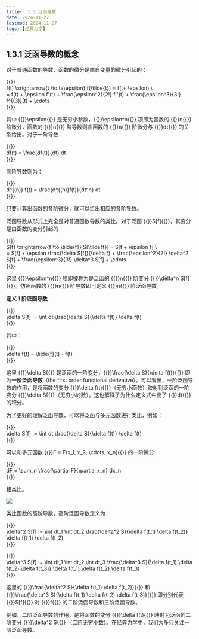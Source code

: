 ```yaml
---
title:  1.3 泛函导数
date: 2024-11-27
lastmod: 2024-11-27
tags: [经典力学]
---
```


## 1.3.1 泛函导数的概念

对于普通函数的导数，函数的微分是由自变量的微分引起的：

{{<latex display="true">}}  
f(t) \xrightarrow{t \to t+\epsilon} f(\tilde{t}) = f(t+ \epsilon) \\  
= f(t) + \epsilon f'(t) + \frac{\epsilon^2}{2!} f''(t) + \frac{\epsilon^3}{3!} f^{(3)}(t) + \cdots  
{{</latex>}}

其中 {{<latex display="false">}}\epsilon{{</latex>}} 是无穷小参数，{{<latex display="false">}}\epsilon^n{{</latex>}} 项即为函数的 {{<latex display="false">}}n{{</latex>}} 阶微分，函数的 {{<latex display="false">}}n{{</latex>}} 阶导数则由函数的 {{<latex display="false">}}n{{</latex>}} 阶微分与 {{<latex display="false">}}dt{{</latex>}} 的关系给出。对于一阶导数：

{{<latex display="true">}}  
df(t) = \frac{df(t)}{dt} dt  
{{</latex>}}

高阶导数则为：

{{<latex display="true">}}  
d^{(n)} f(t) = \frac{d^{(n)}f(t)}{dt^n} dt  
{{</latex>}}

只要计算出函数的各阶微分，就可以给出相应的各阶导数。

泛函导数从形式上完全是对普通函数导数的类比。对于泛函 {{<latex display="false">}}S[f]{{</latex>}}，其变分是由函数的变分引起的：

{{<latex display="true">}}  
S[f] \xrightarrow{f \to \tilde{f}} S[\tilde{f}] = S[f + \epsilon f] \\  
= S[f] + \epsilon \frac{\delta S[f]}{\delta f} + \frac{\epsilon^2}{2!} \delta^2 S[f] + \frac{\epsilon^3}{3!} \delta^3 S[f] + \cdots  
{{</latex>}}

这里 {{<latex display="false">}}\epsilon^n{{</latex>}} 项即被称为是泛函的 {{<latex display="false">}}n{{</latex>}} 阶变分 {{<latex display="false">}}\delta^n S[f]{{</latex>}}。仿照函数的 {{<latex display="false">}}n{{</latex>}} 阶导数即可定义 {{<latex display="false">}}n{{</latex>}} 阶泛函导数。

**定义 1 阶泛函导数**

{{<latex display="true">}}  
\delta S[f] := \int dt \frac{\delta S}{\delta f(t)} \delta f(t)  
{{</latex>}}

其中：

{{<latex display="true">}}  
\delta f(t) = \tilde{f}(t) - f(t)  
{{</latex>}}

这里 {{<latex display="false">}}\delta S{{</latex>}} 是泛函的一阶变分，{{<latex display="false">}}\frac{\delta S}{\delta f(t)}{{</latex>}} 即为**一阶泛函导数**（the first order functional derivative）。可以看出，一阶泛函导数的作用，是将函数的变分 {{<latex display="false">}}\delta f(t){{</latex>}}（无穷小函数）映射到泛函的一阶变分 {{<latex display="false">}}\delta S{{</latex>}}（无穷小的数）。这也解释了为什么定义式中出了 {{<latex display="false">}}dt{{</latex>}} 的积分。

为了更好的理解泛函导数，可以将泛函与多元函数进行类比，例如：

{{<latex display="true">}}  
\delta S[f] := \int dt \frac{\delta S}{\delta f(t)} \delta f(t)  
{{</latex>}}

可以和多元函数 {{<latex display="false">}}F = F(x_1, x_2, \cdots, x_n){{</latex>}} 的一阶微分

{{<latex display="true">}}  
dF = \sum_n \frac{\partial F}{\partial x_n} dx_n  
{{</latex>}}

相类比。

![](/1.png)

类比函数的高阶导数，高阶泛函导数定义为：

{{<latex display="true">}}  
\delta^2 S[f] := \int dt_1 \int dt_2 \frac{\delta^2 S}{\delta f(t_1) \delta f(t_2)} \delta f(t_1) \delta f(t_2)  
{{</latex>}}

{{<latex display="true">}}  
\delta^3 S[f] := \int dt_1 \int dt_2 \int dt_3 \frac{\delta^3 S}{\delta f(t_1) \delta f(t_2) \delta f(t_3)} \delta f(t_1) \delta f(t_2) \delta f(t_3)  
{{</latex>}}

这里的 {{<latex display="false">}}\frac{\delta^2 S}{\delta f(t_1) \delta f(t_2)}{{</latex>}} 和 {{<latex display="false">}}\frac{\delta^3 S}{\delta f(t_1) \delta f(t_2) \delta f(t_3)}{{</latex>}} 
即分别代表 {{<latex display="false">}}S[f]{{</latex>}} 对 {{<latex display="false">}}f{{</latex>}} 的二阶泛函导数和三阶泛函导数。

例如，二阶泛函导数的作用，是将函数的变分 {{<latex display="false">}}\delta f(t){{</latex>}} 映射为泛函的二阶变分 {{<latex display="false">}}\delta^2 S{{</latex>}} 
（二阶无穷小数）。在经典力学中，我们大多只关注一阶泛函导数。

